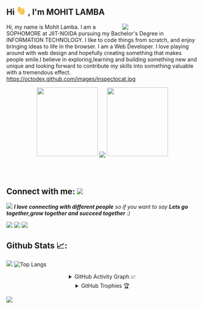 <h2> Hi <img src="https://raw.githubusercontent.com/ABSphreak/ABSphreak/master/gifs/Hi.gif" width="25px"> , I'm MOHIT LAMBA</h2>

<img align='right' src='https://octodex.github.com/images/daftpunktocat-guy.gif' width='200"'>

Hi, my name is Mohit Lamba. I am a SOPHOMORE at JIIT-NOIDA pursuing my Bachelor's Degree in INFORMATION TECHNOLOGY. I like to code things from scratch, and enjoy bringing ideas to life in the browser. I am a Web Developer. I love playing around with web design and hopefully creating something that makes people smile.I believe in exploring,learning and building something new and unique and looking forward to contribute my skills into something valuable with a tremendous effect.
https://octodex.github.com/images/inspectocat.jpg




<p align="center">
  <a>
   <img height="180" width="160" src="https://octodex.github.com/images/Fintechtocat.png">
   <img align="center" src="https://github-readme-streak-stats.herokuapp.com?user=mohit200008&theme=highcontrast"/>
   <img height="180" width="160" src="https://octodex.github.com/images/inspectocat.jpg">
</p>

## Connect with me: <img src="https://user-images.githubusercontent.com/53649201/99296951-8ef68900-286d-11eb-9bf3-fdb6cf13b585.gif" height="32px" style="padding-top: 50px;">
<img src="https://media.giphy.com/media/1gWjDmsPvOA4NjXTbh/giphy.gif" width="60"> <em><b>I love connecting with different people</b> so if you want to say <b>Lets go together,grow together and succeed together</b> :)</em>

[<img src="https://img.icons8.com/bubbles/50/000000/linkedin.png"/>](https://www.linkedin.com/in/mohit-l-a75076108/)
[<img src="https://img.icons8.com/bubbles/50/000000/instagram-new.png"/>](https://www.instagram.com/mohit_200008)
[<img src="https://img.icons8.com/bubbles/50/000000/twitter.png"/>](https://twitter.com/mohitlamba12)
<br />

<summary><h2>Github Stats 📈:</h2></summary>

<img src="https://github-readme-stats.vercel.app/api?username=mohit200008&&show_icons=true&title_color=ff0066&icon_color=bb2acf&text_color=00ffff&bg_color=00001a"> ![Top Langs](https://github-readme-stats.vercel.app/api/top-langs/?username=mohit200008&title_color=ff0066&icon_color=bb2acf&text_color=00ffff&bg_color=00001a&layout=compact&hide=css)

<details align="center">
  <summary>GitHub Activity Graph 📈</summary>
<p align="center">
  <img src="https://activity-graph.herokuapp.com/graph?username=mohit200008&theme=xcode" />
</p>
</details>

<details align="center">
  <summary>GitHub Trophies 🏆</summary>
<p align="center">
  <a href="https://github.com/ryo-ma/github-profile-trophy" target="_blank">
    <img src="https://github-profile-trophy.vercel.app/?username=mohit200008&column=4&margin-w=5&margin-h=5&theme=darkhub"/>
  </a>
</p>
</details>

<p><code><img height="20" src="https://komarev.com/ghpvc/?username=mohit200008&color=blue"></code></p>

<!--   
 funfact: "I love coding+eating+repeating"
- 🔭 I’m currently working on Front End Web Development
- 🌱 I’m currently learning MERN stack
- 😄 Pronouns: He/His 
## Tech I'm familiar with...
<img height="80" src="https://skillsite.netlify.app/python.png"/> <img height="80" src="https://skillsite.netlify.app/C++.png"/> <img height="80"  src="https://skillsite.netlify.app/C.png"/> <img height="80" src="https://skillsite.netlify.app/Js.png" /> <img height="90" src="https://skillsite.netlify.app/react.png" />
<br />
-->
